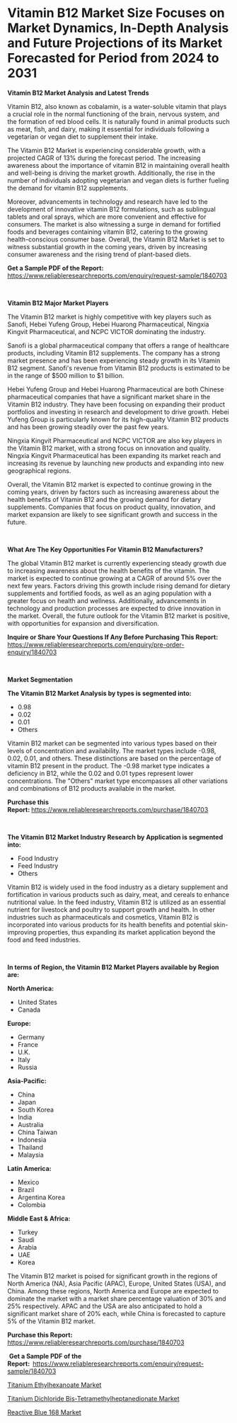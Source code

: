<p><h1>Vitamin B12 Market Size Focuses on Market Dynamics, In-Depth Analysis and Future Projections of its Market Forecasted for Period from 2024 to 2031</h1></p><p><strong>Vitamin B12 Market Analysis and Latest Trends</strong></p>
<p><p>Vitamin B12, also known as cobalamin, is a water-soluble vitamin that plays a crucial role in the normal functioning of the brain, nervous system, and the formation of red blood cells. It is naturally found in animal products such as meat, fish, and dairy, making it essential for individuals following a vegetarian or vegan diet to supplement their intake.</p><p>The Vitamin B12 Market is experiencing considerable growth, with a projected CAGR of 13% during the forecast period. The increasing awareness about the importance of vitamin B12 in maintaining overall health and well-being is driving the market growth. Additionally, the rise in the number of individuals adopting vegetarian and vegan diets is further fueling the demand for vitamin B12 supplements.</p><p>Moreover, advancements in technology and research have led to the development of innovative vitamin B12 formulations, such as sublingual tablets and oral sprays, which are more convenient and effective for consumers. The market is also witnessing a surge in demand for fortified foods and beverages containing vitamin B12, catering to the growing health-conscious consumer base. Overall, the Vitamin B12 Market is set to witness substantial growth in the coming years, driven by increasing consumer awareness and the rising trend of plant-based diets.</p></p>
<p><strong>Get a Sample PDF of the Report:&nbsp;</strong> <a href="https://www.reliableresearchreports.com/enquiry/request-sample/1840703">https://www.reliableresearchreports.com/enquiry/request-sample/1840703</a></p>
<p>&nbsp;</p>
<p><strong>Vitamin B12 Major Market Players</strong></p>
<p><p>The Vitamin B12 market is highly competitive with key players such as Sanofi, Hebei Yufeng Group, Hebei Huarong Pharmaceutical, Ningxia Kingvit Pharmaceutical, and NCPC VICTOR dominating the industry. </p><p>Sanofi is a global pharmaceutical company that offers a range of healthcare products, including Vitamin B12 supplements. The company has a strong market presence and has been experiencing steady growth in its Vitamin B12 segment. Sanofi's revenue from Vitamin B12 products is estimated to be in the range of $500 million to $1 billion.</p><p>Hebei Yufeng Group and Hebei Huarong Pharmaceutical are both Chinese pharmaceutical companies that have a significant market share in the Vitamin B12 industry. They have been focusing on expanding their product portfolios and investing in research and development to drive growth. Hebei Yufeng Group is particularly known for its high-quality Vitamin B12 products and has been growing steadily over the past few years.</p><p>Ningxia Kingvit Pharmaceutical and NCPC VICTOR are also key players in the Vitamin B12 market, with a strong focus on innovation and quality. Ningxia Kingvit Pharmaceutical has been expanding its market reach and increasing its revenue by launching new products and expanding into new geographical regions.</p><p>Overall, the Vitamin B12 market is expected to continue growing in the coming years, driven by factors such as increasing awareness about the health benefits of Vitamin B12 and the growing demand for dietary supplements. Companies that focus on product quality, innovation, and market expansion are likely to see significant growth and success in the future.</p></p>
<p>&nbsp;</p>
<p><strong>What Are The Key Opportunities For Vitamin B12 Manufacturers?</strong></p>
<p><p>The global Vitamin B12 market is currently experiencing steady growth due to increasing awareness about the health benefits of the vitamin. The market is expected to continue growing at a CAGR of around 5% over the next few years. Factors driving this growth include rising demand for dietary supplements and fortified foods, as well as an aging population with a greater focus on health and wellness. Additionally, advancements in technology and production processes are expected to drive innovation in the market. Overall, the future outlook for the Vitamin B12 market is positive, with opportunities for expansion and diversification.</p></p>
<p><strong>Inquire or Share Your Questions If Any Before Purchasing This Report:</strong> <a href="https://www.reliableresearchreports.com/enquiry/pre-order-enquiry/1840703">https://www.reliableresearchreports.com/enquiry/pre-order-enquiry/1840703</a></p>
<p>&nbsp;</p>
<p><strong>Market Segmentation</strong></p>
<p><strong>The Vitamin B12 Market Analysis by types is segmented into:</strong></p>
<p><ul><li>0.98</li><li>0.02</li><li>0.01</li><li>Others</li></ul></p>
<p><p>Vitamin B12 market can be segmented into various types based on their levels of concentration and availability. The market types include -0.98, 0.02, 0.01, and others. These distinctions are based on the percentage of vitamin B12 present in the product. The -0.98 market type indicates a deficiency in B12, while the 0.02 and 0.01 types represent lower concentrations. The "Others" market type encompasses all other variations and combinations of B12 products available in the market.</p></p>
<p><strong>Purchase this Report:&nbsp;</strong><a href="https://www.reliableresearchreports.com/purchase/1840703">https://www.reliableresearchreports.com/purchase/1840703</a></p>
<p>&nbsp;</p>
<p><strong>The Vitamin B12 Market Industry Research by Application is segmented into:</strong></p>
<p><ul><li>Food Industry</li><li>Feed Industry</li><li>Others</li></ul></p>
<p><p>Vitamin B12 is widely used in the food industry as a dietary supplement and fortification in various products such as dairy, meat, and cereals to enhance nutritional value. In the feed industry, Vitamin B12 is utilized as an essential nutrient for livestock and poultry to support growth and health. In other industries such as pharmaceuticals and cosmetics, Vitamin B12 is incorporated into various products for its health benefits and potential skin-improving properties, thus expanding its market application beyond the food and feed industries.</p></p>
<p>&nbsp;</p>
<p><strong>In terms of Region, the Vitamin B12 Market Players available by Region are:</strong></p>
<p>
    <p> <strong> North America: </strong>
        <ul>
            <li>United States</li>
            <li>Canada</li>
        </ul>
        </p> 
    <p> <strong> Europe: </strong>
        <ul>
            <li>Germany</li>
            <li>France</li>
            <li>U.K.</li>
            <li>Italy</li>
            <li>Russia</li>
        </ul>
        </p> 
    <p> <strong> Asia-Pacific: </strong>
        <ul>
            <li>China</li>
            <li>Japan</li>
            <li>South Korea</li>
            <li>India</li>
            <li>Australia</li>
            <li>China Taiwan</li>
            <li>Indonesia</li>
            <li>Thailand</li>
            <li>Malaysia</li>
        </ul>
        </p> 
    <p> <strong> Latin America: </strong>
        <ul>
            <li>Mexico</li>
            <li>Brazil</li>
            <li>Argentina Korea</li>
            <li>Colombia</li>
        </ul>
        </p> 
    <p> <strong> Middle East & Africa: </strong>
        <ul>
            <li>Turkey</li>
            <li>Saudi</li>
            <li>Arabia</li>
            <li>UAE</li>
            <li>Korea</li>
        </ul>
    </p>
    </p>
<p><p>The Vitamin B12 market is poised for significant growth in the regions of North America (NA), Asia Pacific (APAC), Europe, United States (USA), and China. Among these regions, North America and Europe are expected to dominate the market with a market share percentage valuation of 30% and 25% respectively. APAC and the USA are also anticipated to hold a significant market share of 20% each, while China is forecasted to capture 5% of the Vitamin B12 market.</p></p>
<p><strong>Purchase this Report: </strong><a href="https://www.reliableresearchreports.com/purchase/1840703">https://www.reliableresearchreports.com/purchase/1840703</a></p>
<p>&nbsp;<strong>Get a Sample PDF of the Report:&nbsp;&nbsp;</strong><a href="https://www.reliableresearchreports.com/enquiry/request-sample/1840703">https://www.reliableresearchreports.com/enquiry/request-sample/1840703</a></p>
<p><strong></strong></p>
<p><p><a href="https://view.publitas.com/reportprime-1/global-titanium-ethylhexanoate-market-by-types-applications-and-major-players-with-regional-growth-rate-analysis-and-development-situation-from-2024-to-2031/">Titanium Ethylhexanoate Market</a></p><p><a href="https://view.publitas.com/reportprime-1/titanium-dichloride-bis-tetramethylheptanedionate-market-size-and-examines-its-market-scope-with-a-primary-focus-on-growth-opportunities-and-forecasted-trends-spanning-from-2024-to-2031/">Titanium Dichloride Bis-Tetramethylheptanedionate Market</a></p><p><a href="https://view.publitas.com/reportprime-1/reactive-blue-168-market-size-2024-2031-global-industrial-analysis-key-geographical-regions-market-share-top-key-players-product-types-and-forecast-research-report/">Reactive Blue 168 Market</a></p></p>